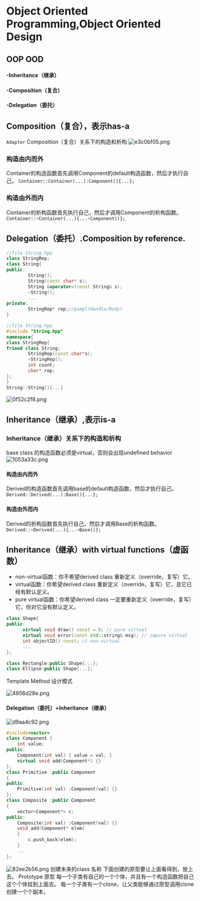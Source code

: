 #  Object Oriented Programming,Object Oriented Design
## OOP OOD
#### -Inheritance（继承）
#### -Composition（复合）
#### -Delegation（委托）

## Composition（复合），表示has-a
`Adapter`
Composition（复合）关系下的构造和析构
![e3c0bf05.png](:storage\6eb24750-df83-4827-a5ea-e76190b6d3a3\e3c0bf05.png)

### 构造由内而外
Container的构造函数首先调用Component的default构造函数，然后才执行自己。
`Container::Container(...):Component(){...};`

### 构造由外而内
Container的析构函数首先执行自己，然后才调用Component的析构函数。
`Container::~Container(...){...~Component()};`


## Delegation（委托）.Composition by reference.
~~~C++
//file String.hpp
class StringRep;
class String{
public:
        String();
        String(const char* s);
        String &operator=(const String& s);
        ~String();
        ...
private:
        StringRep* rep;//pimpl(Handle/Body)
}

//file String.hpp
#include "String.hpp"
namespace{
class StringRep{
friend class String;
        StringRep(const char*s);
        ~StringRep();
        int count;
        char* rep;
};
} 
String::String(){...}

~~~
![0f52c2f8.png](:storage\6eb24750-df83-4827-a5ea-e76190b6d3a3\0f52c2f8.png)


## Inheritance（继承）,表示is-a
### Inheritance（继承）关系下的构造和析构
base class 的构造函数必须是virtual，否则会出现undefined behavior 
![1053a33c.png](:storage\6eb24750-df83-4827-a5ea-e76190b6d3a3\1053a33c.png)

#### 构造由内而外
Derived的构造函数首先调用base的default构造函数，然后才执行自己。
`Derived::Derived(...):Base(){...};`
#### 构造由外而内
Derived的析构函数首先执行自己，然后才调用Base的析构函数。
`Derived::~Derived(...){...~Base()};`

## Inheritance（继承）with virtual functions（虚函数）
- non-virtual函数：你不希望derived class 重新定义（override，复写）它。
- virtual函数：你希望derived class 重新定义（override，复写）它，且它已经有默认定义。
- pure virtual函数：你希望derived class 一定要重新定义（override，复写）它，你对它没有默认定义。
~~~C++
class Shape{
public:
      virtual void draw() const = 0; // pure virtual
      virtual void error(const std::string& msg); // impure virtual
      int objectID() const; // non-virtual
      ...
};

class Rectangle:public Shape{...};
class Ellipse:public Shape{...};
~~~

Template Method 设计模式



![4856d28e.png](:storage\6eb24750-df83-4827-a5ea-e76190b6d3a3\4856d28e.png)


#### Delegation（委托）+Inheritance（继承）
  ![d9aa4c92.png](:storage\6eb24750-df83-4827-a5ea-e76190b6d3a3\d9aa4c92.png) 
~~~C++
#include<vector>
class Component {
	int value;
public:
	Component(int val) { value = val; }
	virtual void add(Component*) {}
};
class Primitive :public Component
{
public:
	Primitive(int val) :Component(val) {}
};
class Composite :public Component
{
	vector<Component*> c;
public:
	Composite(int val) :Component(val) {}
	void add(Component* elem)
	{
		c.push_back(elem);
	}
	...
};
~~~

![82ee2b56.png](:storage\6eb24750-df83-4827-a5ea-e76190b6d3a3\82ee2b56.png)
创建未来的class 名称
下面创建的原型要让上面看得到，放上去。
Prototype 原型
每一个子类有自己的一个个体，并且有一个构造函数把自己这个个体挂到上面去。
每一个子类有一个clone，让父类能够通过原型调用clone创建一个个副本，


